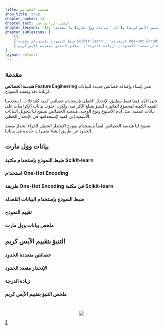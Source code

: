 ```yaml
---
title: هندسة الخصائص
show_title: true
chapter_number: 14
chapter_text: الفصل الرابع عشر
chapter_lessons: [[0, 'مقدمة'], [1, 'بيانات وول مارت'], [2, 'التنبؤ بتقييم الآيس كريم']]
chapter_sublessons: [
    [],
    ['ضبط النموذج بإستخدام مكتبة Scikit-learn', 'استخدام One-Hot Encoding', 'طريقة One-Hot Encoding في مكتبة Scikit-learn', 'ضبط النموذج بإستخدام البيانات المُعدله', 'تقييم النموذج', 'ملخص بيانات وول مارت'],
    ['خصائص متعددة الحدود', 'الإنحدار متعدد الحدود', 'زيادة الدرجة', 'ملخص التنبؤ بتقييم الآيس كريم'],
]
layout: default
---
```


## مقدمة

**هندسة الخصائص Feature Engineering** تعني إنشاء وإضافة خصائص جديده للبيانات لزيادة دقة وتعقيد النموذج. 

حتى الآن، قمنا فقط بتطبيق الإنحدار الخطي بإستخدام خصائص كميه كمُدخلات، استخدمنا القيمه الكميه لمجموع الفاتوره للتنبؤ بمبلغ الإكراميه. ولكن، احتوت بيانات الإكراميات على بيانات اسمية، مثل ايام الأسبوع ونوع الوجبه. هندسة الخصائص تسمح لنا بتحويل البيانات الأسميه إلى كميه لإستخدامها في الإنحدار الخطي.

تسمح لنا هندسة الخصائص ايضاً بإستخدام نموذج الإنحدار الخطي لإجراء انحدار متعدد الحدود عن طريق إنشاء متغيرات جديده في بياناتنا.

## بيانات وول مارت

### ضبط النموذج بإستخدام مكتبة Scikit-learn

### استخدام One-Hot Encoding

### طريقة One-Hot Encoding في مكتبة Scikit-learn

### ضبط النموذج بإستخدام البيانات المُعدله

### تقييم النموذج

###  ملخص بيانات وول مارت




## التنبؤ بتقييم الآيس كريم

### خصائص متعددة الحدود

### الإنحدار متعدد الحدود

### زيادة الدرجة

### ملخص التنبؤ بتقييم الآيس كريم



```python

```
<!-- output of python code to be added in ruby tag -->
```ruby

```



<p align="center"> 
<img src='{{ site.baseurl }}/img/chapter6/viz_quantitative_25_0.png'>
</p>

[📝][link1]

[link1]: https://ar.wikipedia.org/wiki/%D9%85%D8%AC%D8%A7%D9%84_%D8%AB%D9%82%D8%A9
